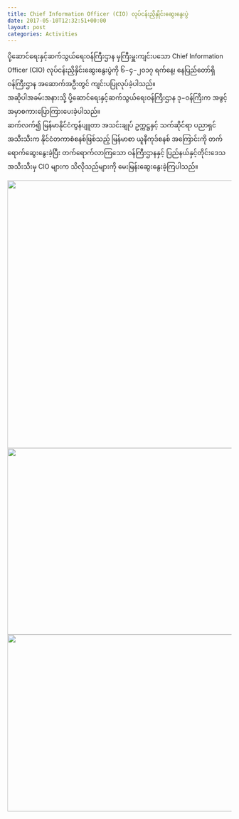 ```yaml
---
title: Chief Information Officer (CIO) လုပ်ငန်းညှိနှိုင်းဆွေးနွေးပွဲ
date: 2017-05-10T12:32:51+00:00
layout: post
categories: Activities
---
```

ပို့ဆောင်ရေးနှင့်ဆက်သွယ်ရေးဝန်ကြီးဌာန မှကြီးမှူးကျင်းပသော Chief Information Officer (CIO) လုပ်ငန်းညှိနှိင်းဆွေးနွေးပွဲကို ၆−၄−၂၀၁၇ ရက်နေ့၊ နေပြည်တော်ရှိ ဝန်ကြီးဌာန အဆောက်အဦးတွင် ကျင်းပပြုလုပ်ခဲ့ပါသည်။  
အဆိုပါအခမ်းအနားသို့ ပို့ဆောင်ရေးနှင့်ဆက်သွယ်ရေးဝန်ကြီးဌာန ဒု−ဝန်ကြီးက အဖွင့်အမှာစကားပြောကြားပေးခဲ့ပါသည်။  
ဆက်လက်၍ မြန်မာနိုင်ငံကွန်ပျူတာ အသင်းချုပ် ဥက္ကဋ္ဌနှင့် သက်ဆိုင်ရာ ပညာရှင် အသီးသီးက နိုင်ငံတကာစံစနစ်ဖြစ်သည့် မြန်မာစာ ယူနီကုဒ်စနစ် အကြောင်းကို တက်ရောက်ဆွေးနွေးခဲ့ပြီး တက်ရောက်လာကြသော ဝန်ကြီးဌာနနှင့် ပြည်နယ်နှင့်တိုင်းဒေသ အသီးသီးမှ CIO များက သိလိုသည်များကို မေးမြန်းဆွေးနွေးခဲ့ကြပါသည်။

<img loading="lazy" class="alignnone wp-image-2355 " src="http://localhost/wordpress/wp-content/uploads/2017/05/Screen-Shot-၂၀၁၇-၀၅-၁၀-at-၁၂.၂၃.၀၉-ညနေ.png" alt="" width="708" height="602" srcset="http://localhost/wordpress/wp-content/uploads/2017/05/Screen-Shot-၂၀၁၇-၀၅-၁၀-at-၁၂.၂၃.၀၉-ညနေ.png 619w, http://localhost/wordpress/wp-content/uploads/2017/05/Screen-Shot-၂၀၁၇-၀၅-၁၀-at-၁၂.၂၃.၀၉-ညနေ-300x255.png 300w" sizes="(max-width: 708px) 100vw, 708px" />  
<img loading="lazy" class="alignleft wp-image-2356 size-full" src="http://localhost/wordpress/wp-content/uploads/2017/05/Screen-Shot-၂၀၁၇-၀၅-၁၀-at-၁၂.၂၃.၅၃-ညနေ.png" alt="" width="708" height="419" srcset="http://localhost/wordpress/wp-content/uploads/2017/05/Screen-Shot-၂၀၁၇-၀၅-၁၀-at-၁၂.၂၃.၅၃-ညနေ.png 708w, http://localhost/wordpress/wp-content/uploads/2017/05/Screen-Shot-၂၀၁၇-၀၅-၁၀-at-၁၂.၂၃.၅၃-ညနေ-300x178.png 300w" sizes="(max-width: 708px) 100vw, 708px" />  
<img loading="lazy" class="alignnone wp-image-2357 " src="http://localhost/wordpress/wp-content/uploads/2017/05/Screen-Shot-၂၀၁၇-၀၅-၁၀-at-၁၂.၂၄.၂၃-ညနေ.png" alt="" width="708" height="398" srcset="http://localhost/wordpress/wp-content/uploads/2017/05/Screen-Shot-၂၀၁၇-၀၅-၁၀-at-၁၂.၂၄.၂၃-ညနေ.png 712w, http://localhost/wordpress/wp-content/uploads/2017/05/Screen-Shot-၂၀၁၇-၀၅-၁၀-at-၁၂.၂၄.၂၃-ညနေ-300x169.png 300w" sizes="(max-width: 708px) 100vw, 708px" />